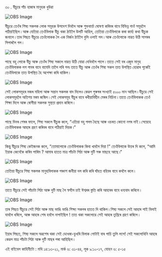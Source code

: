 ৩০ . যীচুৱে পাঁচ হাজাৰ মানুহক খুউৱা 

![OBS Image](https://cdn.door43.org/obs/jpg/360px/obs-en-30-01.jpg)

যীচুৱে তেওঁৰ শিষ্য সকলক লোক সমূহক উপদেশ দিবলৈ আৰু শুভবাৰ্ত্তা ঘোষণা কৰিবৰ বাবে বিভিন্ন গাওঁ সমূহলৈ পঠিয়াইছিল ৷ আৰু যেতিয়া তেওঁবিলাক যীচু থকা ঠাইলৈ উলটি আহিল, তেতিয়া তেওঁবিলাকে কৰা কাৰ্য্য কথা যীচুক জনালে ৷ তাৰ পিছত যীচুৱে তেওঁলোকক লৈ এক নিৰ্জন ঠাইলৈ বুলি ওলাই গল ৷ আৰু তেওঁলোকে নাৱত উঠি সাগৰৰ সিপাৰলৈ গল ৷

![OBS Image](https://cdn.door43.org/obs/jpg/360px/obs-en-30-02.jpg)

পাছে বহু লোকে যীচু আৰু তেওঁৰ শিষ্য সকলে নাৱত উঠি যোৱা দেখিবলৈ পালে ৷ তাতে সেই বৰ এজুম মানুহ তেওঁবিলাকক লগ পাবৰ বাবে বামেদি তালৈ লৰি গল৷ তাতে যীচু আৰু তেওঁৰ শিষ্য সকল তাত উপস্থিত হোৱাৰ পূৰ্ব্বেই তেওঁবিলাকে তাত উপস্থিত হৈ অপেক্ষা কৰি থাকিল ৷

![OBS Image](https://cdn.door43.org/obs/jpg/360px/obs-en-30-03.jpg)

সেই লোকসমূহৰ মজৰ মহিলা আৰু সন্তান সকলক বাদ দিলেও কেৱল পুৰুষৰ সংখ্যাই ৫০০০ মান আছিল ৷ যীচুৱে সেই লোকসমূহলৈ অতিশয় মৰম জন্মিল ৷ সেই লোকসমূহ যীচুৰ বাবে ৰখীয়াবিহীন মেৰৰ নিচিনা ৷ তাতে তেওঁবিলাকক তেওঁ শিক্ষা দিলে আৰু ৰোগীয়া সকলক সুস্থতা প্ৰদান কৰিলে ৷

![OBS Image](https://cdn.door43.org/obs/jpg/360px/obs-en-30-04.jpg)

পাছে দিনৰ শেষৰ ফালে, শিষ্য সকলে যীচুক কলে, “এতিয়া বহু পলম হৈছে আৰু ওচৰত কোনো নগৰ নাই ৷ সেয়েহে তেওঁবিলাকক আহাৰ গ্ৰহণ কৰিবৰ বাবে পঠিয়াই দিয়ক ৷”

![OBS Image](https://cdn.door43.org/obs/jpg/360px/obs-en-30-05.jpg)

কিন্তু যীচুৱে শিষ্য কেইজনক কলে, “তোমালোকে তেওঁবিলাকক কিবা খাবলৈ দিয়া !” তেওঁবিলাকে উত্তৰ দি কলে, “আমি ইয়াক কেনেকৈ কৰিব পাৰিম ? আমাৰ হাতত মাত্ৰ পাঁচটা পিঠা আৰু দুটি সৰু মাছহে আছে ৷”

![OBS Image](https://cdn.door43.org/obs/jpg/360px/obs-en-30-06.jpg)

তেতিয়া যীচুৱে শিষ্য সকলক মানুহবিলাকক পঞ্চাশ জনীয়া দল কৰি কৰি ঘাঁহত বহিবৰ বাবে কবলৈ কলে ৷

![OBS Image](https://cdn.door43.org/obs/jpg/360px/obs-en-30-07.jpg)

তাতে যীচুৱে সেই পাঁচাটা পিঠা আৰু দুটি মাছ লৈ স্বৰ্গলৈ চাই ঈশ্বৰৰ স্তুতি কৰি আহাৰৰ বাবে ধন্যবাদ কৰিলে ৷

![OBS Image](https://cdn.door43.org/obs/jpg/360px/obs-en-30-08.jpg)

তাৰ পিছত যীচুৱে সেই পিঠা আৰু মাছ ভাঙি ভাঙি শিক্ষ্য সকলৰ হাতত দি থাকিল ৷ শিষ্য সকলে সেই আহাৰ পাই বিলাই যাবলৈ ধৰিলে, আৰু আহাৰ শেষ হবলৈ নাপাইছিল ! তাত থকা সকলোৱে সেই আহাৰ তৃপ্তিৰে গ্ৰহণ কৰিলে ৷

![OBS Image](https://cdn.door43.org/obs/jpg/360px/obs-en-30-09.jpg)

ইয়াৰ পিছত, শিষ্য সকলে অৱশেষ থকা সেই ডোখৰা-ডুখৰি বিলাক গোটাই বাৰ পাচি তুলি ললে! সেই সকলোখিনি আহাৰ কেৱল মাত্ৰ পাঁচটা পিঠা আৰু দুটি মাছৰ পৰা আহিছিল ৷

এই বাইবেল কাহিনীটো : মথি ১৪:১৩-২১, মাৰ্ক ৬: ৩১-৪৪, লূক ৯:১০-১৭, যোহন ৬: ৫-১৫

